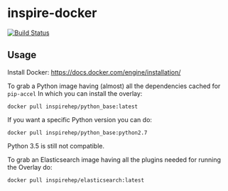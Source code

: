 # inspire-docker
[![Build Status](https://travis-ci.org/inspirehep/inspire-docker.svg?branch=master "Build Status")](https://travis-ci.org/inspirehep/inspire-docker/branches?branch=master)

## Usage

Install Docker: https://docs.docker.com/engine/installation/

To grab a Python image having (almost) all the dependencies cached for `pip-accel`
In which you can install the overlay:

```shell
docker pull inspirehep/python_base:latest
```

If you want a specific Python version you can do:
```shell
docker pull inspirehep/python_base:python2.7
```

Python 3.5 is still not compatible.

To grab an Elasticsearch image having all the plugins needed for running
the Overlay do:

```shell
docker pull inspirehep/elasticsearch:latest
```
